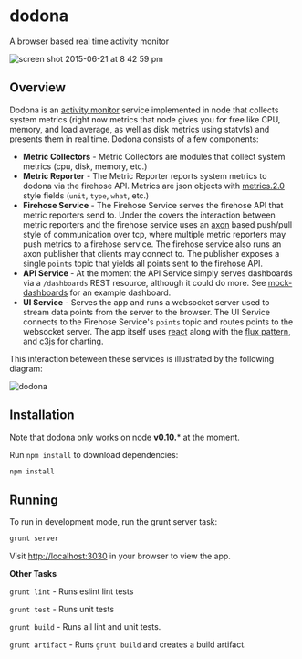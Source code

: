 # dodona
A browser based real time activity monitor

![screen shot 2015-06-21 at 8 42 59 pm](https://cloud.githubusercontent.com/assets/199097/8275314/ce9d5be6-1857-11e5-8f98-91d677b2548a.png)

## Overview

Dodona is an [activity monitor](https://en.wikipedia.org/wiki/Activity_Monitor) service implemented in node that collects system metrics (right now metrics that node gives you for free like CPU, memory, and load average, as well as disk metrics using statvfs) and presents them in real time.  Dodona consists of a few components:

* **Metric Collectors** - Metric Collectors are modules that collect system metrics (cpu, disk, memory, etc.)
* **Metric Reporter** - The Metric Reporter reports system metrics to dodona via the firehose API. Metrics are json objects with [metrics.2.0](http://metrics20.org/spec/) style fields (`unit`, `type`, `what`, etc.)
* **Firehose Service** - The Firehose Service serves the firehose API that metric reporters send to. Under the covers the interaction between metric reporters and the firehose service uses an [axon](https://github.com/tj/axon) based push/pull style of communication over tcp, where multiple metric reporters may push metrics to a firehose service. The firehose service also runs an axon publisher that clients may connect to. The publisher exposes a single `points` topic that yields all points sent to the firehose API. 
* **API Service** - At the moment the API Service simply serves dashboards via a `/dashboards` REST resource, although it could do more. See [mock-dashboards](https://github.com/tescherm/dodona/blob/master/api-service/misc/mock-dashboards.js) for an example dashboard.
* **UI Service** - Serves the app and runs a websocket server used to stream data points from the server to the browser. The UI Service connects to the Firehose Service's `points` topic and routes points to the websocket server. The app itself uses [react](http://facebook.github.io/react/) along with the [flux pattern](https://facebook.github.io/flux/docs/overview.html), and [c3js](http://c3js.org/) for charting.

This interaction beteween these services is illustrated by the following diagram:

![dodona](https://cloud.githubusercontent.com/assets/199097/8275891/3ff11192-1863-11e5-87e5-b99516008fb6.png)

## Installation

Note that dodona only works on node **v0.10.*** at the moment.

Run ```npm install``` to download dependencies:

```bash
npm install
```
## Running

To run in development mode, run the grunt server task:

```bash
grunt server
```

Visit [http://localhost:3030](http://localhost:3030) in your browser to view the app.

**Other Tasks**

```grunt lint``` - Runs eslint lint tests

```grunt test``` - Runs unit tests

```grunt build``` - Runs all lint and unit tests.

```grunt artifact``` - Runs ```grunt build``` and creates a build artifact.
